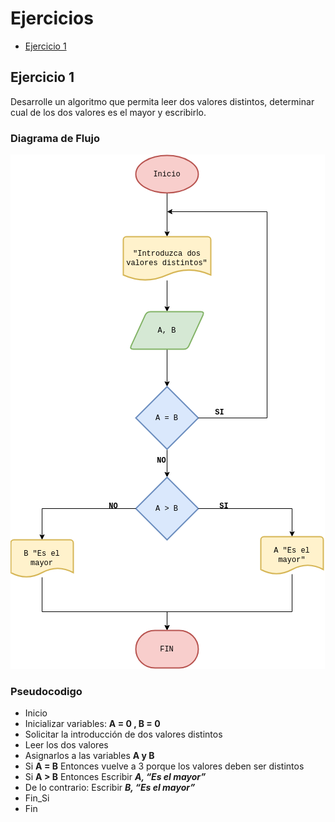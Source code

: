 <div align="jusitfy">

# Ejercicios
- [Ejercicio 1](#ejercicio-1)

## Ejercicio 1 <a name="ejercicio1"></a>
Desarrolle un algoritmo que permita leer dos valores distintos, determinar cual de los dos valores es el
mayor y escribirlo.

### Diagrama de Flujo

<img src="images/diagrama-flujo.drawio.png"/>

### Pseudocodigo
- Inicio
- Inicializar variables: __A = 0 , B = 0__
- Solicitar la introducción de dos valores distintos
- Leer los dos valores
- Asignarlos a las variables __A y B__
- Si __A = B__ Entonces vuelve a 3 porque los valores deben ser distintos
- Si __A > B__ Entonces Escribir ___A, “Es el mayor”___
- De lo contrario: Escribir ___B, “Es el mayor”___
- Fin_Si
- Fin
</div>